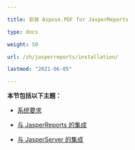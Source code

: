 ```yaml
---

title: 安装 Aspose.PDF for JasperReports

type: docs

weight: 50

url: /zh/jasperreports/installation/

lastmod: "2021-06-05"

---
```




**本节包括以下主题：**



- [系统要求](/pdf/zh/jasperreports/system-requirements/)

- [与 JasperReports 的集成](/pdf/zh/jasperreports/integration-with-jasperreports/)

- [与 JasperServer 的集成](/pdf/zh/jasperreports/integration-with-jasperserver/)